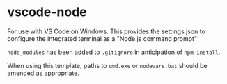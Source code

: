 # vscode-node

For use with VS Code on Windows. This provides the settings.json to configure the integrated terminal as a "Node.js command prompt"

`node_modules` has been added to `.gitignore` in anticipation of `npm install`.

When using this template, paths to `cmd.exe` or `nodevars.bat` should be amended as appropriate.
